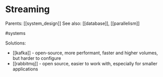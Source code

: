 # Streaming

Parents: [[system_design]]
See also: [[database]], [[parallelism]]

#systems


 Solutions:
 * [[kafka]] - open-source, more performant, faster and higher volumes, but harder to configure
 * [[rabbitmq]] - open source, easier to work with, especially for smaller applications
